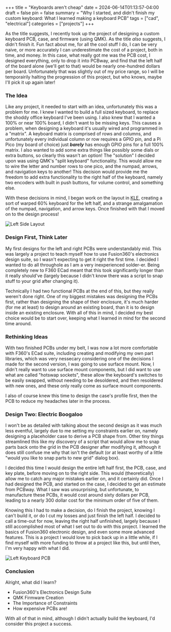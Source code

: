 +++
title = "Keyboards aren't cheap"
date = 2024-06-14T01:13:57-04:00
draft = false
pin = false
summary = "Why I started, and didn't finish my custom keyboard: What I learned making a keyboard PCB"
tags = ["cad", "electrical"]
categories = ["projects"]
+++

As the title suggests, I recently took up the project of designing a custom keyboard PCB, case, and firmware (using QMK). As the title *also* suggests, I didn't finish it.
Fun fact about me, for all the cool stuff I do, I can be very naive, or more accurately I can underestimate the cost of a project, both in time, and money.
In this case, what really got me was the PCB cost, I designed everything, only to drop it into PCBway, and find that the left half of the board alone (we'll get to that) would be nearly one-hundred dollars per board. Unfortunately that was slightly out of my price range, so I will be temporairily halting the progression of this project, but who knows, maybe I'll pick it up again later!

### The Idea

Like any project, it needed to start with an idea, unfortunately this was a problem for me. I knew I wanted to build a full sized keyboard, to replace the shoddy office keyboard I've been using. I also knew that I wanted a 100% or near 100% board, I didn't want to be missing keys. This causes a problem, when designing a keyboard it's usually wired and programmed in a "matrix". A keyboard matrix is comprised of rows and columns, and unfortunately every individual column or row requires a GPIO pin, and a Pi Pico (my board of choice) just ***barely*** has enough GPIO pins for a full 100% matrix. I also wanted to add some extra things like possibly some dials or extra buttons, so clearly this wasn't an option! The "solution" I decided upon was using QMK's "split keyboard" functionality. This would allow me to wire the letter and number rows to one pico, and the numpad, arrows, and navigation keys to another! This decision would provide me the freedom to add extra functionality to the right half of the keyboard, namely two encoders with built in push buttons, for volume control, and something else.

With these decisions in mind, I began work on the layout in [KLE](http://www.keyboard-layout-editor.com/), creating a sort of warped 60% keyboard for the left half, and a strange amalgamation of the numpad, navigation, and arrow keys. Once finished with that I moved on to the design process!

![Left Side Layout](keyboard_left_layout.png)

### Design First, Think Later

My first designs for the left and right PCBs were understandably mid. This was largely a project to teach myself how to use Fusion360's electronics design suite, so I wasn't expecting to get it right the first time. I decided I wanted to do all throughole as I am a very inexperienced solder-er. Being completely new to F360 ECad meant that this took significantly longer than it really should've (largely because I didn't know there was a script to snap stuff to your grid after changing it). 

Technically I had two functional PCBs at the end of this, but they really weren't done right. One of my biggest mistakes was designing the PCBs first, rather than designing the shape of their enclosure, it's much harder (for me at least) to design around an existing board, than it is to design inside an existing enclosure. With all of this in mind, I decided my best choice would be to start over, keeping what I learned in mind for the second time around.

### Rethinking Ideas

With two finished PCBs under my belt, I was now a lot more comfortable with F360's ECad suite, including creating and modifying my own part libraries, which was very nessecary considering one of the decisions I made for the second version, I was going to use surface mount. Now, I didn't really want to use surface mount components, but I did want to use what are called "hotswap sockets", these allow the keyboard's switches to be easily swapped, without needing to be desoldered, and then resoldered with new ones, and these only really come as surface mount components.

I also of course knew this time to design the case's profile first, then the PCB to reduce my headaches later in the process.

### Design Two: Electric Boogaloo

I won't be as detailed with talking about the second design as it was much less eventful, largely due to me setting my constraints earlier on, namely designing a placeholder case to derive a PCB shape from. Other tiny things streamlined this like my discovery of a script that would allow me to snap parts back onto the grid in the PCB designer after modifying it, although it does still confuse me why that isn't the default (or at least worthy of a little "would you like to snap parts to new grid" dialog box).

I decided this time I would design the entire left half first, the PCB, case, and key plate, before moving on to the right side. This would (theoretically) allow me to catch any major mistakes earlier on, and it certainly did. Once I had designed the PCB, and started on the case, I decided to get an estimate from PCBway. What I saw was unsurprising, but unfortunate, to manufacture these PCBs, it would cost around sixty dollars per PCB, leading to a nearly 300 dollar cost for the minimum order of five of them.

Knowing this I had to make a decision, do I finish the project, knowing I can't build it, or do I cut my losses and just finish the left half. I decided to call a time-out for now, leaving the right half unfinished, largely because I still accomplished most of what I set out to do with this project. I learned the basics of Fusion360 electronic design, and even some more advanced features. This is a project I would love to pick back up in a little while, if I find myself with more funding to throw at a project like this, but until then, I'm very happy with what I did.

![Left Keyboard PCB](keyboard_left_half_render.png)

### Conclusion

Alright, what did I learn?
- Fusion360's Electronics Design Suite
- QMK Firmware Creation
- The Importance of Constraints
- How expensive PCBs are!

With all of that in mind, although I didn't actually build the keyboard, I'd consider this project a success.